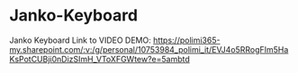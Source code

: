 # Janko-Keyboard
Janko Keyboard
Link to VIDEO DEMO: 
https://polimi365-my.sharepoint.com/:v:/g/personal/10753984_polimi_it/EVJ4o5RRogFIm5HaKsPotCUBji0nDizSImH_VToXFGWtew?e=5ambtd
